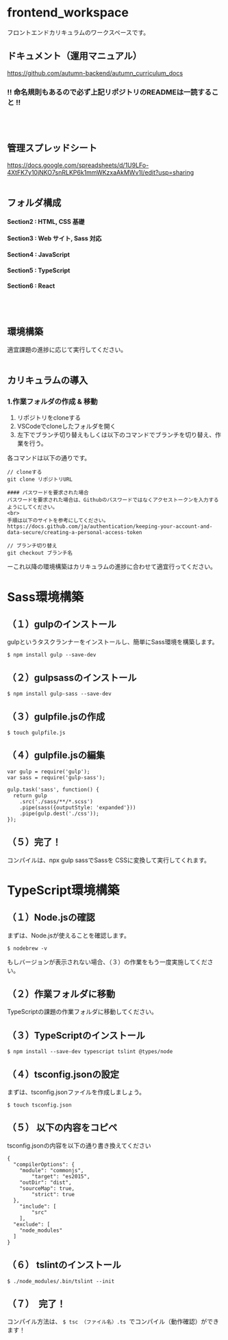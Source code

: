# frontend_workspace
フロントエンドカリキュラムのワークスペースです。

## ドキュメント（運用マニュアル）
https://github.com/autumn-backend/autumn_curriculum_docs

### !! 命名規則もあるので必ず上記リポジトリのREADMEは一読すること !!
<br /><br />

## 管理スプレッドシート
https://docs.google.com/spreadsheets/d/1U9LFo-4XtFK7y10jNKO7snRLKP6k1mmWKzxaAkMWv1I/edit?usp=sharing
<br /><br />


## フォルダ構成
#### Section2 : HTML, CSS 基礎
#### Section3 : Web サイト, Sass 対応
#### Section4 : JavaScript
#### Section5 : TypeScript
#### Section6 : React

<br><br>

## 環境構築

適宜課題の進捗に応じて実行してください。
<br><br>

## カリキュラムの導入
### 1.作業フォルダの作成 & 移動
1. リポジトリをcloneする
2. VSCodeでcloneしたフォルダを開く
3. 左下でブランチ切り替えもしくは以下のコマンドでブランチを切り替え、作業を行う。

各コマンドは以下の通りです。
```
// cloneする
git clone リポジトリURL

#### パスワードを要求された場合
パスワードを要求された場合は、Githubのパスワードではなくアクセストークンを入力するようにしてください。
<br>
手順は以下のサイトを参考にしてください。
https://docs.github.com/ja/authentication/keeping-your-account-and-data-secure/creating-a-personal-access-token

// ブランチ切り替え
git checkout ブランチ名
```

ーこれ以降の環境構築はカリキュラムの進捗に合わせて適宜行ってください。
<br />


#  Sass環境構築
## （１）gulpのインストール
gulpというタスクランナーをインストールし、簡単にSass環境を構築します。
```
$ npm install gulp --save-dev
```
## （２）gulpsassのインストール
```
$ npm install gulp-sass --save-dev
```
## （３）gulpfile.jsの作成
```
$ touch gulpfile.js
```
## （４）gulpfile.jsの編集
```
var gulp = require('gulp');
var sass = require('gulp-sass');

gulp.task('sass', function() {
  return gulp
    .src('./sass/**/*.scss')
    .pipe(sass({outputStyle: 'expanded'}))
    .pipe(gulp.dest('./css'));
});
```

## （５）完了！
コンパイルは、npx gulp sassでSassを CSSに変換して実行してくれます。

# TypeScript環境構築
## （１）Node.jsの確認
まずは、Node.jsが使えることを確認します。
```
$ nodebrew -v
```
もしバージョンが表示されない場合、（３）の作業をもう一度実施してください。

## （２）作業フォルダに移動
TypeScriptの課題の作業フォルダに移動してください。

## （３）TypeScriptのインストール
```
$ npm install --save-dev typescript tslint @types/node
```
## （４）tsconfig.jsonの設定
まずは、tsconfig.jsonファイルを作成しましょう。
```
$ touch tsconfig.json
```
## （５） 以下の内容をコピペ
tsconfig.jsonの内容を以下の通り書き換えてください

```
{
  "compilerOptions": {
    "module": "commonjs",
        "target": "es2015",
    "outDir": "dist",
    "sourceMap": true,
        "strict": true
  },
    "include": [
        "src"
    ],
  "exclude": [
    "node_modules"
  ]
}
```

## （６） tslintのインストール
```
$ ./node_modules/.bin/tslint --init
```

## （７）　完了！
コンパイル方法は、 `$ tsc （ファイル名）.ts `でコンパイル（動作確認）ができます！





